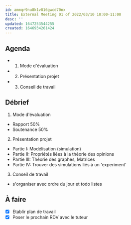 ```yaml
---
id: ammqr9nu8k1v816gwcd70nx
title: External Meeting 01 of 2022/03/10 10:00-11:00
desc: ''
updated: 1647253544255
created: 1646934261424
---
```


## Agenda
- 1) Mode d'évaluation
- 2) Présentation projet
- 3) Conseil de travail

## Débrief
1) Mode d'évaluation
  - Rapport 50%
  - Soutenance 50%

2) Présentation projet
  - Partie I: Modélisation (simulation)
  - Partie II: Propriétés liées à la théorie des opinions
  - Partie III: Théorie des graphes, Matrices
  - Partie IV: Trouver des simulations liés à un 'experiment'
  
3) Conseil de travail
  - s'organiser avec ordre du jour et todo listes

## À faire
- [x] Etablir plan de travail
- [x] Poser le prochain RDV avec le tuteur
